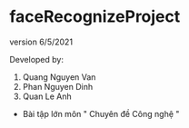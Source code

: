# faceRecognizeProject
version 6/5/2021

Developed by:
1) Quang Nguyen Van
2) Phan Nguyen Dinh
3) Quan Le Anh

* Bài tập lớn môn " Chuyên đề Công nghệ "
